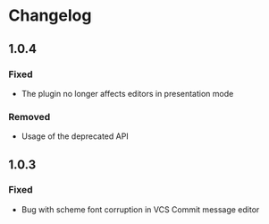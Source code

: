 # Changelog

## 1.0.4
### Fixed
- The plugin no longer affects editors in presentation mode

### Removed
- Usage of the deprecated API

## 1.0.3
### Fixed
- Bug with scheme font corruption in VCS Commit message editor
